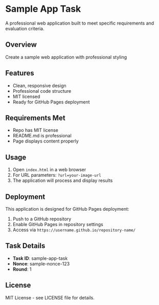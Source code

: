 # Sample App Task

A professional web application built to meet specific requirements and evaluation criteria.

## Overview

Create a sample web application with professional styling

## Features

- Clean, responsive design
- Professional code structure
- MIT licensed
- Ready for GitHub Pages deployment

## Requirements Met

- Repo has MIT license
- README.md is professional
- Page displays content properly

## Usage

1. Open `index.html` in a web browser
2. For URL parameters: `?url=your-image-url`
3. The application will process and display results

## Deployment

This application is designed for GitHub Pages deployment:

1. Push to a GitHub repository
2. Enable GitHub Pages in repository settings
3. Access via `https://username.github.io/repository-name/`

## Task Details

- **Task ID**: sample-app-task
- **Nonce**: sample-nonce-123
- **Round**: 1

## License

MIT License - see LICENSE file for details.
